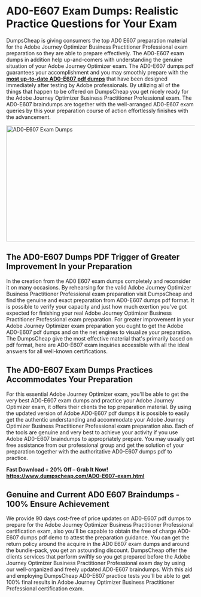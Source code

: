 <h1><strong>AD0-E607 Exam Dumps: Realistic Practice Questions for Your Exam</strong></h1>
<p>DumpsCheap is giving consumers the top AD0 E607 preparation material for the Adobe Journey Optimizer Business Practitioner Professional exam preparation so they are able to prepare effectively. The AD0-E607 exam dumps in addition help up-and-comers with understanding the genuine situation of your Adobe Journey Optimizer exam. The AD0-E607 dumps pdf guarantees your accomplishment and you may smoothly prepare with the <strong><a href="https://www.dumpscheap.com/AD0-E607-exam.html">most up-to-date AD0-E607 pdf dumps</a></strong> that have been designed immediately after testing by Adobe professionals. By utilizing all of the things that happen to be offered on DumpsCheap you get nicely ready for the Adobe Journey Optimizer Business Practitioner Professional exam. The AD0-E607 braindumps are together with the well-arranged AD0-E607 exam queries by this your preparation course of action effortlessly finishes with the advancement.&nbsp;</p>
<p><img src="https://i.ibb.co/ZDr3yy4/AD0-E607.png" alt="AD0-E607 Exam Dumps" width="550" height="309" /></p>
<h2><strong>The AD0-E607 Dumps PDF Trigger of Greater Improvement In your Preparation</strong></h2>
<p>In the creation from the AD0 E607 exam dumps completely and reconsider it on many occasions. By rehearsing for the valid Adobe Journey Optimizer Business Practitioner Professional exam preparation visit DumpsCheap and find the genuine and exact preparation from AD0-E607 dumps pdf format. It is possible to verify your capacity and just how much exertion you've got expected for finishing your real Adobe Journey Optimizer Business Practitioner Professional exam preparation. For greater improvement in your Adobe Journey Optimizer exam preparation you ought to get the Adobe AD0-E607 pdf dumps and on the net engines to visualize your preparation. The DumpsCheap give the most effective material that's primarily based on pdf format, here are AD0-E607 exam inquiries accessible with all the ideal answers for all well-known certifications.</p>
<h2><strong>The AD0-E607 Exam Dumps Practices Accommodates Your Preparation</strong></h2>
<p>For this essential Adobe Journey Optimizer exam, you'll be able to get the very best AD0-E607 exam dumps and practice your Adobe Journey Optimizer exam, it offers their clients the top preparation material. By using the updated version of Adobe AD0-E607 pdf dumps it is possible to easily get the authentic understanding and accommodate your Adobe Journey Optimizer Business Practitioner Professional exam preparation also. Each of the tools are genuine and very best to achieve your activity if you use Adobe AD0-E607 braindumps to appropriately prepare. You may usually get free assistance from our professional group and get the solution of your preparation together with the authoritative AD0-E607 dumps pdf to practice.&nbsp;</p>
<p><strong>Fast Download + 20% Off &ndash; Grab It Now! <a href="https://www.dumpscheap.com/AD0-E607-exam.html">https://www.dumpscheap.com/AD0-E607-exam.html</a></strong></p>
<h2><strong>Genuine and Current AD0 E607 Braindumps - 100% Ensure Achievement</strong></h2>
<p>We provide 90 days cost-free of price updates on AD0-E607 pdf dumps to prepare for the Adobe Journey Optimizer Business Practitioner Professional certification exam, also you'll be capable to obtain the free of charge AD0-E607 dumps pdf demo to attest the preparation guidance. You can get the return policy around the acquire in the AD0 E607 exam dumps and around the bundle-pack, you get an astounding discount. DumpsCheap offer the clients services that perform swiftly so you get prepared before the Adobe Journey Optimizer Business Practitioner Professional exam day by using our well-organized and freely updated AD0-E607 braindumps. With this aid and employing DumpsCheap AD0-E607 practice tests you'll be able to get 100% final results in Adobe Journey Optimizer Business Practitioner Professional certification exam.</p>

